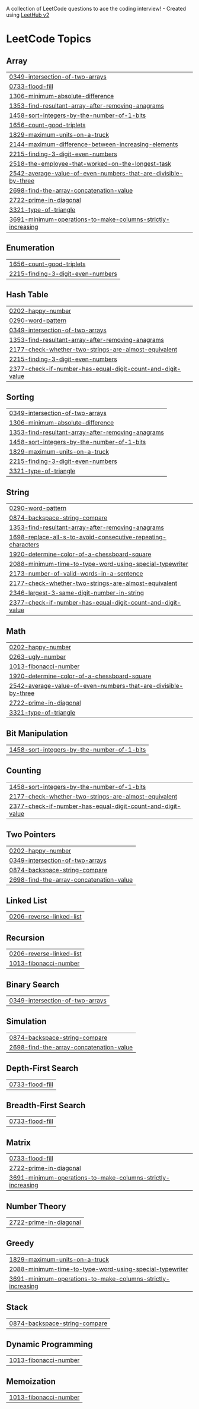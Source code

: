 A collection of LeetCode questions to ace the coding interview! - Created using [LeetHub v2](https://github.com/arunbhardwaj/LeetHub-2.0)
<!---LeetCode Topics Start-->
# LeetCode Topics
## Array
|  |
| ------- |
| [0349-intersection-of-two-arrays](https://github.com/sivaShilpa/leetcode/tree/master/0349-intersection-of-two-arrays) |
| [0733-flood-fill](https://github.com/sivaShilpa/leetcode/tree/master/0733-flood-fill) |
| [1306-minimum-absolute-difference](https://github.com/sivaShilpa/leetcode/tree/master/1306-minimum-absolute-difference) |
| [1353-find-resultant-array-after-removing-anagrams](https://github.com/sivaShilpa/leetcode/tree/master/1353-find-resultant-array-after-removing-anagrams) |
| [1458-sort-integers-by-the-number-of-1-bits](https://github.com/sivaShilpa/leetcode/tree/master/1458-sort-integers-by-the-number-of-1-bits) |
| [1656-count-good-triplets](https://github.com/sivaShilpa/leetcode/tree/master/1656-count-good-triplets) |
| [1829-maximum-units-on-a-truck](https://github.com/sivaShilpa/leetcode/tree/master/1829-maximum-units-on-a-truck) |
| [2144-maximum-difference-between-increasing-elements](https://github.com/sivaShilpa/leetcode/tree/master/2144-maximum-difference-between-increasing-elements) |
| [2215-finding-3-digit-even-numbers](https://github.com/sivaShilpa/leetcode/tree/master/2215-finding-3-digit-even-numbers) |
| [2518-the-employee-that-worked-on-the-longest-task](https://github.com/sivaShilpa/leetcode/tree/master/2518-the-employee-that-worked-on-the-longest-task) |
| [2542-average-value-of-even-numbers-that-are-divisible-by-three](https://github.com/sivaShilpa/leetcode/tree/master/2542-average-value-of-even-numbers-that-are-divisible-by-three) |
| [2698-find-the-array-concatenation-value](https://github.com/sivaShilpa/leetcode/tree/master/2698-find-the-array-concatenation-value) |
| [2722-prime-in-diagonal](https://github.com/sivaShilpa/leetcode/tree/master/2722-prime-in-diagonal) |
| [3321-type-of-triangle](https://github.com/sivaShilpa/leetcode/tree/master/3321-type-of-triangle) |
| [3691-minimum-operations-to-make-columns-strictly-increasing](https://github.com/sivaShilpa/leetcode/tree/master/3691-minimum-operations-to-make-columns-strictly-increasing) |
## Enumeration
|  |
| ------- |
| [1656-count-good-triplets](https://github.com/sivaShilpa/leetcode/tree/master/1656-count-good-triplets) |
| [2215-finding-3-digit-even-numbers](https://github.com/sivaShilpa/leetcode/tree/master/2215-finding-3-digit-even-numbers) |
## Hash Table
|  |
| ------- |
| [0202-happy-number](https://github.com/sivaShilpa/leetcode/tree/master/0202-happy-number) |
| [0290-word-pattern](https://github.com/sivaShilpa/leetcode/tree/master/0290-word-pattern) |
| [0349-intersection-of-two-arrays](https://github.com/sivaShilpa/leetcode/tree/master/0349-intersection-of-two-arrays) |
| [1353-find-resultant-array-after-removing-anagrams](https://github.com/sivaShilpa/leetcode/tree/master/1353-find-resultant-array-after-removing-anagrams) |
| [2177-check-whether-two-strings-are-almost-equivalent](https://github.com/sivaShilpa/leetcode/tree/master/2177-check-whether-two-strings-are-almost-equivalent) |
| [2215-finding-3-digit-even-numbers](https://github.com/sivaShilpa/leetcode/tree/master/2215-finding-3-digit-even-numbers) |
| [2377-check-if-number-has-equal-digit-count-and-digit-value](https://github.com/sivaShilpa/leetcode/tree/master/2377-check-if-number-has-equal-digit-count-and-digit-value) |
## Sorting
|  |
| ------- |
| [0349-intersection-of-two-arrays](https://github.com/sivaShilpa/leetcode/tree/master/0349-intersection-of-two-arrays) |
| [1306-minimum-absolute-difference](https://github.com/sivaShilpa/leetcode/tree/master/1306-minimum-absolute-difference) |
| [1353-find-resultant-array-after-removing-anagrams](https://github.com/sivaShilpa/leetcode/tree/master/1353-find-resultant-array-after-removing-anagrams) |
| [1458-sort-integers-by-the-number-of-1-bits](https://github.com/sivaShilpa/leetcode/tree/master/1458-sort-integers-by-the-number-of-1-bits) |
| [1829-maximum-units-on-a-truck](https://github.com/sivaShilpa/leetcode/tree/master/1829-maximum-units-on-a-truck) |
| [2215-finding-3-digit-even-numbers](https://github.com/sivaShilpa/leetcode/tree/master/2215-finding-3-digit-even-numbers) |
| [3321-type-of-triangle](https://github.com/sivaShilpa/leetcode/tree/master/3321-type-of-triangle) |
## String
|  |
| ------- |
| [0290-word-pattern](https://github.com/sivaShilpa/leetcode/tree/master/0290-word-pattern) |
| [0874-backspace-string-compare](https://github.com/sivaShilpa/leetcode/tree/master/0874-backspace-string-compare) |
| [1353-find-resultant-array-after-removing-anagrams](https://github.com/sivaShilpa/leetcode/tree/master/1353-find-resultant-array-after-removing-anagrams) |
| [1698-replace-all-s-to-avoid-consecutive-repeating-characters](https://github.com/sivaShilpa/leetcode/tree/master/1698-replace-all-s-to-avoid-consecutive-repeating-characters) |
| [1920-determine-color-of-a-chessboard-square](https://github.com/sivaShilpa/leetcode/tree/master/1920-determine-color-of-a-chessboard-square) |
| [2088-minimum-time-to-type-word-using-special-typewriter](https://github.com/sivaShilpa/leetcode/tree/master/2088-minimum-time-to-type-word-using-special-typewriter) |
| [2173-number-of-valid-words-in-a-sentence](https://github.com/sivaShilpa/leetcode/tree/master/2173-number-of-valid-words-in-a-sentence) |
| [2177-check-whether-two-strings-are-almost-equivalent](https://github.com/sivaShilpa/leetcode/tree/master/2177-check-whether-two-strings-are-almost-equivalent) |
| [2346-largest-3-same-digit-number-in-string](https://github.com/sivaShilpa/leetcode/tree/master/2346-largest-3-same-digit-number-in-string) |
| [2377-check-if-number-has-equal-digit-count-and-digit-value](https://github.com/sivaShilpa/leetcode/tree/master/2377-check-if-number-has-equal-digit-count-and-digit-value) |
## Math
|  |
| ------- |
| [0202-happy-number](https://github.com/sivaShilpa/leetcode/tree/master/0202-happy-number) |
| [0263-ugly-number](https://github.com/sivaShilpa/leetcode/tree/master/0263-ugly-number) |
| [1013-fibonacci-number](https://github.com/sivaShilpa/leetcode/tree/master/1013-fibonacci-number) |
| [1920-determine-color-of-a-chessboard-square](https://github.com/sivaShilpa/leetcode/tree/master/1920-determine-color-of-a-chessboard-square) |
| [2542-average-value-of-even-numbers-that-are-divisible-by-three](https://github.com/sivaShilpa/leetcode/tree/master/2542-average-value-of-even-numbers-that-are-divisible-by-three) |
| [2722-prime-in-diagonal](https://github.com/sivaShilpa/leetcode/tree/master/2722-prime-in-diagonal) |
| [3321-type-of-triangle](https://github.com/sivaShilpa/leetcode/tree/master/3321-type-of-triangle) |
## Bit Manipulation
|  |
| ------- |
| [1458-sort-integers-by-the-number-of-1-bits](https://github.com/sivaShilpa/leetcode/tree/master/1458-sort-integers-by-the-number-of-1-bits) |
## Counting
|  |
| ------- |
| [1458-sort-integers-by-the-number-of-1-bits](https://github.com/sivaShilpa/leetcode/tree/master/1458-sort-integers-by-the-number-of-1-bits) |
| [2177-check-whether-two-strings-are-almost-equivalent](https://github.com/sivaShilpa/leetcode/tree/master/2177-check-whether-two-strings-are-almost-equivalent) |
| [2377-check-if-number-has-equal-digit-count-and-digit-value](https://github.com/sivaShilpa/leetcode/tree/master/2377-check-if-number-has-equal-digit-count-and-digit-value) |
## Two Pointers
|  |
| ------- |
| [0202-happy-number](https://github.com/sivaShilpa/leetcode/tree/master/0202-happy-number) |
| [0349-intersection-of-two-arrays](https://github.com/sivaShilpa/leetcode/tree/master/0349-intersection-of-two-arrays) |
| [0874-backspace-string-compare](https://github.com/sivaShilpa/leetcode/tree/master/0874-backspace-string-compare) |
| [2698-find-the-array-concatenation-value](https://github.com/sivaShilpa/leetcode/tree/master/2698-find-the-array-concatenation-value) |
## Linked List
|  |
| ------- |
| [0206-reverse-linked-list](https://github.com/sivaShilpa/leetcode/tree/master/0206-reverse-linked-list) |
## Recursion
|  |
| ------- |
| [0206-reverse-linked-list](https://github.com/sivaShilpa/leetcode/tree/master/0206-reverse-linked-list) |
| [1013-fibonacci-number](https://github.com/sivaShilpa/leetcode/tree/master/1013-fibonacci-number) |
## Binary Search
|  |
| ------- |
| [0349-intersection-of-two-arrays](https://github.com/sivaShilpa/leetcode/tree/master/0349-intersection-of-two-arrays) |
## Simulation
|  |
| ------- |
| [0874-backspace-string-compare](https://github.com/sivaShilpa/leetcode/tree/master/0874-backspace-string-compare) |
| [2698-find-the-array-concatenation-value](https://github.com/sivaShilpa/leetcode/tree/master/2698-find-the-array-concatenation-value) |
## Depth-First Search
|  |
| ------- |
| [0733-flood-fill](https://github.com/sivaShilpa/leetcode/tree/master/0733-flood-fill) |
## Breadth-First Search
|  |
| ------- |
| [0733-flood-fill](https://github.com/sivaShilpa/leetcode/tree/master/0733-flood-fill) |
## Matrix
|  |
| ------- |
| [0733-flood-fill](https://github.com/sivaShilpa/leetcode/tree/master/0733-flood-fill) |
| [2722-prime-in-diagonal](https://github.com/sivaShilpa/leetcode/tree/master/2722-prime-in-diagonal) |
| [3691-minimum-operations-to-make-columns-strictly-increasing](https://github.com/sivaShilpa/leetcode/tree/master/3691-minimum-operations-to-make-columns-strictly-increasing) |
## Number Theory
|  |
| ------- |
| [2722-prime-in-diagonal](https://github.com/sivaShilpa/leetcode/tree/master/2722-prime-in-diagonal) |
## Greedy
|  |
| ------- |
| [1829-maximum-units-on-a-truck](https://github.com/sivaShilpa/leetcode/tree/master/1829-maximum-units-on-a-truck) |
| [2088-minimum-time-to-type-word-using-special-typewriter](https://github.com/sivaShilpa/leetcode/tree/master/2088-minimum-time-to-type-word-using-special-typewriter) |
| [3691-minimum-operations-to-make-columns-strictly-increasing](https://github.com/sivaShilpa/leetcode/tree/master/3691-minimum-operations-to-make-columns-strictly-increasing) |
## Stack
|  |
| ------- |
| [0874-backspace-string-compare](https://github.com/sivaShilpa/leetcode/tree/master/0874-backspace-string-compare) |
## Dynamic Programming
|  |
| ------- |
| [1013-fibonacci-number](https://github.com/sivaShilpa/leetcode/tree/master/1013-fibonacci-number) |
## Memoization
|  |
| ------- |
| [1013-fibonacci-number](https://github.com/sivaShilpa/leetcode/tree/master/1013-fibonacci-number) |
<!---LeetCode Topics End-->